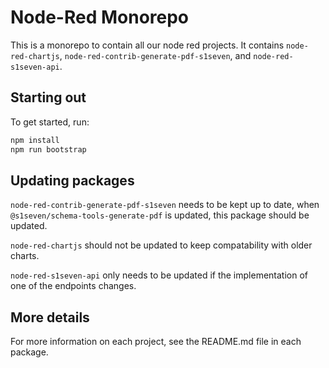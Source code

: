 # Node-Red Monorepo

This is a monorepo to contain all our node red projects. It contains `node-red-chartjs`, `node-red-contrib-generate-pdf-s1seven`, and `node-red-s1seven-api`.

## Starting out

To get started, run:

```sh
npm install
npm run bootstrap
```

## Updating packages

`node-red-contrib-generate-pdf-s1seven` needs to be kept up to date, when `@s1seven/schema-tools-generate-pdf` is updated, this package should be updated.

`node-red-chartjs` should not be updated to keep compatability with older charts.

`node-red-s1seven-api` only needs to be updated if the implementation of one of the endpoints changes.

## More details

For more information on each project, see the README.md file in each package.
